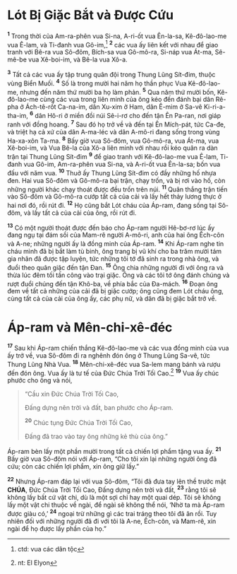 # Lót Bị Giặc Bắt và Được Cứu
<sup><b>1</b></sup> Trong thời của Am-ra-phên vua Si-na, A-ri-ốt vua Ên-la-sa, Kê-đô-lao-me vua Ê-lam, và Ti-đanh vua Gô-im,[^1-56f00d85-30f5-40e4-8e0d-b7160e388300] <sup><b>2</b></sup> các vua ấy liên kết với nhau để giao tranh với Bê-ra vua Sô-đôm, Bích-sa vua Gô-mô-ra, Si-náp vua Át-ma, Sê-mê-be vua Xê-boi-im, và Bê-la vua Xô-a.

<sup><b>3</b></sup> Tất cả các vua ấy tập trung quân đội trong Thung Lũng Sít-đim, thuộc vùng Biển Muối. <sup><b>4</b></sup> Số là trong mười hai năm họ thần phục Vua Kê-đô-lao-me, nhưng đến năm thứ mười ba họ làm phản. <sup><b>5</b></sup> Qua năm thứ mười bốn, Kê-đô-lao-me cùng các vua trong liên minh của ông kéo đến đánh bại dân Rê-pha ở Ách-tê-rốt Ca-na-im, dân Xu-xim ở Ham, dân Ê-mim ở Sa-vê Ki-ri-a-tha-im, <sup><b>6</b></sup> dân Hô-ri ở miền đồi núi Sê-i-rơ cho đến tận Ên Pa-ran, nơi giáp ranh với đồng hoang. <sup><b>7</b></sup> Sau đó họ trở về và đến tại Ên Mích-pát, tức Ca-đe, và triệt hạ cả xứ của dân A-ma-léc và dân A-mô-ri đang sống trong vùng Ha-xa-xôn Ta-ma. <sup><b>8</b></sup> Bấy giờ vua Sô-đôm, vua Gô-mô-ra, vua Át-ma, vua Xê-boi-im, và Vua Bê-la của Xô-a liên minh với nhau rồi kéo quân ra dàn trận tại Thung Lũng Sít-đim <sup><b>9</b></sup> để giao tranh với Kê-đô-lao-me vua Ê-lam, Ti-đanh vua Gô-im, Am-ra-phên vua Si-na, và A-ri-ốt vua Ên-la-sa; bốn vua đấu với năm vua. <sup><b>10</b></sup> Thuở ấy Thung Lũng Sít-đim có đầy những hố nhựa đen. Hai vua Sô-đôm và Gô-mô-ra bại trận, chạy trốn, và bị rơi vào hố, còn những người khác chạy thoát được đều trốn trên núi. <sup><b>11</b></sup> Quân thắng trận tiến vào Sô-đôm và Gô-mô-ra cướp tất cả của cải và lấy hết thảy lương thực ở hai nơi đó, rồi rút đi. <sup><b>12</b></sup> Họ cũng bắt Lót cháu của Áp-ram, đang sống tại Sô-đôm, và lấy tất cả của cải của ông, rồi rút đi.

<sup><b>13</b></sup> Có một người thoát được đến báo cho Áp-ram người Hê-bơ-rơ lúc ấy đang ngụ tại đám sồi của Mam-rê người A-mô-ri, anh của hai ông Ếch-côn và A-ne; những người ấy là đồng minh của Áp-ram. <sup><b>14</b></sup> Khi Áp-ram nghe tin cháu mình đã bị bắt làm tù binh, ông trang bị vũ khí cho ba trăm mười tám gia nhân đã được tập luyện, tức những tôi tớ đã sinh ra trong nhà ông, và đuổi theo quân giặc đến tận Đan. <sup><b>15</b></sup> Ông chia những người đi với ông ra và thừa lúc đêm tối tấn công vào trại giặc. Ông và các tôi tớ ông đánh chúng và rượt đuổi chúng đến tận Khô-ba, về phía bắc của Đa-mách. <sup><b>16</b></sup> Đoạn ông đem về tất cả những của cải đã bị giặc cướp; ông cũng đem Lót cháu ông, cùng tất cả của cải của ông ấy, các phụ nữ, và dân đã bị giặc bắt trở về.

# Áp-ram và Mên-chi-xê-đéc
<sup><b>17</b></sup> Sau khi Áp-ram chiến thắng Kê-đô-lao-me và các vua đồng minh của vua ấy trở về, vua Sô-đôm đi ra nghênh đón ông ở Thung Lũng Sa-vê, tức Thung Lũng Nhà Vua. <sup><b>18</b></sup> Mên-chi-xê-đéc vua Sa-lem mang bánh và rượu đến đón ông. Vua ấy là tư tế của Đức Chúa Trời Tối Cao.[^2-56f00d85-30f5-40e4-8e0d-b7160e388300] <sup><b>19</b></sup> Vua ấy chúc phước cho ông và nói,

> “Cầu xin Đức Chúa Trời Tối Cao,
>
> Đấng dựng nên trời và đất, ban phước cho Áp-ram.
>
> <sup><b>20</b></sup> Chúc tụng Đức Chúa Trời Tối Cao,
>
> Đấng đã trao vào tay ông những kẻ thù của ông.”

Áp-ram bèn lấy một phần mười trong tất cả chiến lợi phẩm tặng vua ấy. <sup><b>21</b></sup> Bấy giờ vua Sô-đôm nói với Áp-ram, “Cho tôi xin lại những người ông đã cứu; còn các chiến lợi phẩm, xin ông giữ lấy.”

<sup><b>22</b></sup> Nhưng Áp-ram đáp lại với vua Sô-đôm, “Tôi đã đưa tay lên thề trước mặt **CHÚA**, Đức Chúa Trời Tối Cao, Đấng dựng nên trời và đất, <sup><b>23</b></sup> rằng tôi sẽ không lấy bất cứ vật chi, dù là một sợi chỉ hay một quai dép. Tôi sẽ không lấy một vật chi thuộc về ngài, để ngài sẽ không thể nói, ‘Nhờ ta mà Áp-ram được giàu có,’ <sup><b>24</b></sup> ngoại trừ những gì các trai tráng theo tôi đã ăn rồi. Tuy nhiên đối với những người đã đi với tôi là A-ne, Ếch-côn, và Mam-rê, xin ngài để họ được lấy phần của họ.”

[^1-56f00d85-30f5-40e4-8e0d-b7160e388300]: ctd: vua các dân tộc
[^2-56f00d85-30f5-40e4-8e0d-b7160e388300]: nt: El Elyon